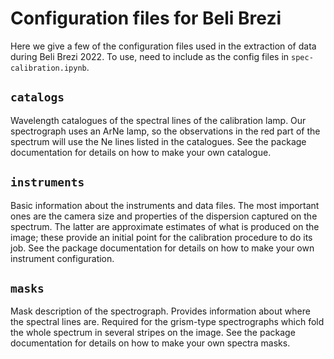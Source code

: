 # Configuration files for Beli Brezi

Here we give a few of the configuration files used in the extraction of data during Beli Brezi 2022. To use, need to include as the config files in `spec-calibration.ipynb`.

## `catalogs`

Wavelength catalogues of the spectral lines of the calibration lamp. Our spectrograph uses an ArNe lamp, so the observations in the red part of the spectrum will use the Ne lines listed in the catalogues. See the package documentation for details on how to make your own catalogue.

## `instruments`

Basic information about the instruments and data files. The most important ones are the camera size and properties of the dispersion captured on the spectrum. The latter are approximate estimates of what is produced on the image; these provide an initial point for the calibration procedure to do its job. See the package documentation for details on how to make your own instrument configuration.

## `masks`

Mask description of the spectrograph. Provides information about where the spectral lines are. Required for the grism-type spectrographs which fold the whole spectrum in several stripes on the image. See the package documentation for details on how to make your own spectra masks.
